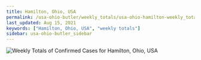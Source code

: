 ```yaml
---
title: Hamilton, Ohio, USA
permalink: /usa-ohio-butler/weekly_totals/usa-ohio-hamilton-weekly_totals.html
last_updated: Aug 15, 2021
keywords: ["Hamilton, Ohio, USA", "weekly totals"]
sidebar: usa-ohio-butler_sidebar
---
```


![Weekly Totals of Confirmed Cases for Hamilton, Ohio, USA](/covid_tracker/images/graphs/usa-ohio-hamilton-weekly_totals_graph.png)
